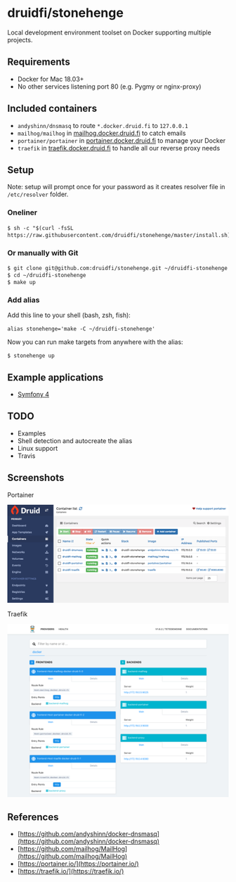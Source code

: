 # druidfi/stonehenge

Local development environment toolset on Docker supporting multiple projects.

## Requirements

- Docker for Mac 18.03+
- No other services listening port 80 (e.g. Pygmy or nginx-proxy)

## Included containers

- `andyshinn/dnsmasq` to route `*.docker.druid.fi` to `127.0.0.1`
- `mailhog/mailhog` in [mailhog.docker.druid.fi](http://mailhog.docker.druid.fi) to catch emails
- `portainer/portainer` in [portainer.docker.druid.fi](http://portainer.docker.druid.fi) to manage your Docker
- `traefik` in [traefik.docker.druid.fi](http://traefik.docker.druid.fi) to handle all our reverse proxy needs

## Setup

Note: setup will prompt once for your password as it creates resolver file in `/etc/resolver` folder.

### Oneliner

```
$ sh -c "$(curl -fsSL https://raw.githubusercontent.com/druidfi/stonehenge/master/install.sh)"
```

### Or manually with Git

```
$ git clone git@github.com:druidfi/stonehenge.git ~/druidfi-stonehenge
$ cd ~/druidfi-stonehenge
$ make up
```

### Add alias

Add this line to your shell (bash, zsh, fish):

```
alias stonehenge='make -C ~/druidfi-stonehenge'
```

Now you can run make targets from anywhere with the alias:

```
$ stonehenge up
```

## Example applications

- [Symfony 4](examples/symfony/README.md)

## TODO

- Examples
- Shell detection and autocreate the alias
- Linux support
- Travis

## Screenshots

Portainer

![alt text](portainer_screenshot.png "Portainer screenshot")

Traefik

![alt text](traefik_screenshot.png "Traefik screenshot")

## References

- [https://github.com/andyshinn/docker-dnsmasq](https://github.com/andyshinn/docker-dnsmasq)
- [https://github.com/mailhog/MailHog](https://github.com/mailhog/MailHog)
- [https://portainer.io/](https://portainer.io/)
- [https://traefik.io/](https://traefik.io/)
